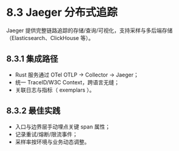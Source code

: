 # 8.3 Jaeger 分布式追踪

Jaeger 提供完整链路追踪的存储/查询/可视化，支持采样与多后端存储（Elasticsearch、ClickHouse 等）。

## 8.3.1 集成路径

- Rust 服务通过 OTel OTLP → Collector → Jaeger；
- 统一 TraceID/W3C Context，跨语言无缝；
- 关联日志与指标（ exemplars ）。

## 8.3.2 最佳实践

- 入口与边界层手动埋点关键 span 属性；
- 记录重试/熔断/限流事件；
- 采样率按环境与业务动态调整。
